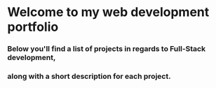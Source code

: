 # Welcome to my web development portfolio  
### Below you'll find a list of projects in regards to Full-Stack development,
### along with a short description for each project.

